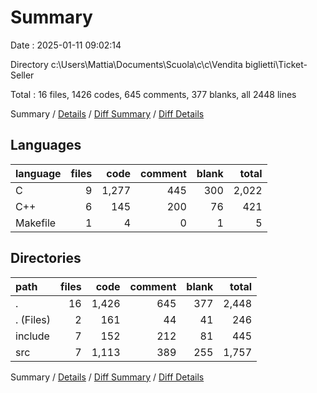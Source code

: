# Summary

Date : 2025-01-11 09:02:14

Directory c:\\Users\\Mattia\\Documents\\Scuola\\c\\c\\Vendita biglietti\\Ticket-Seller

Total : 16 files,  1426 codes, 645 comments, 377 blanks, all 2448 lines

Summary / [Details](details.md) / [Diff Summary](diff.md) / [Diff Details](diff-details.md)

## Languages
| language | files | code | comment | blank | total |
| :--- | ---: | ---: | ---: | ---: | ---: |
| C | 9 | 1,277 | 445 | 300 | 2,022 |
| C++ | 6 | 145 | 200 | 76 | 421 |
| Makefile | 1 | 4 | 0 | 1 | 5 |

## Directories
| path | files | code | comment | blank | total |
| :--- | ---: | ---: | ---: | ---: | ---: |
| . | 16 | 1,426 | 645 | 377 | 2,448 |
| . (Files) | 2 | 161 | 44 | 41 | 246 |
| include | 7 | 152 | 212 | 81 | 445 |
| src | 7 | 1,113 | 389 | 255 | 1,757 |

Summary / [Details](details.md) / [Diff Summary](diff.md) / [Diff Details](diff-details.md)